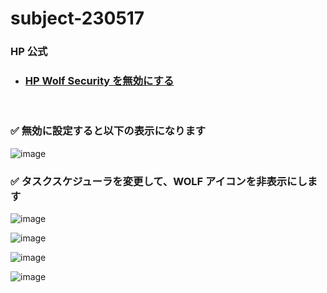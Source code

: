 # subject-230517

### HP 公式
  - ### [HP Wolf Security を無効にする](https://jp.ext.hp.com/v-ivr/common/software/faq/06/)

<br>

### ✅ 無効に設定すると以下の表示になります

![image](https://github.com/winofsql/subject-230517/assets/1501327/eed2196c-aed1-4a84-bed5-7b923af54fe0)

### ✅ タスクスケジューラを変更して、WOLF アイコンを非表示にします

![image](https://github.com/winofsql/subject-230517/assets/1501327/34564879-7987-491c-944d-25f1e2c2f833)

![image](https://github.com/winofsql/subject-230517/assets/1501327/a71235cc-84be-4b00-8d5a-9ac15ea9fe4e)

![image](https://github.com/winofsql/subject-230517/assets/1501327/2d074e6f-159d-4970-8aec-8fbd6813f086)

![image](https://github.com/winofsql/subject-230517/assets/1501327/89547b70-a9e7-43b6-9563-c1431991b9f8)


